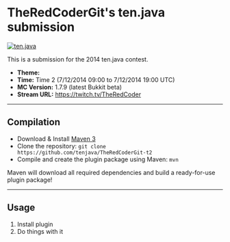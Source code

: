 TheRedCoderGit's ten.java submission
==============================

[![ten.java](https://cdn.mediacru.sh/hu4CJqRD7AiB.svg)](https://tenjava.com/)

This is a submission for the 2014 ten.java contest.

- __Theme:__
- __Time:__ Time 2 (7/12/2014 09:00 to 7/12/2014 19:00 UTC)
- __MC Version:__ 1.7.9 (latest Bukkit beta)
- __Stream URL:__ https://twitch.tv/TheRedCoder

<!-- put chosen theme above -->

---------------------------------------

Compilation
-----------

- Download & Install [Maven 3](http://maven.apache.org/download.html)
- Clone the repository: `git clone https://github.com/tenjava/TheRedCoderGit-t2`
- Compile and create the plugin package using Maven: `mvn`

Maven will download all required dependencies and build a ready-for-use plugin package!

---------------------------------------

Usage
-----

1. Install plugin
2. Do things with it

<!-- Hi, TheRedCoderGit! This is the default README for every ten.java submission. -->
<!-- We encourage you to edit this README with some information about your submission – keep in mind you'll be scored on documentation! -->
